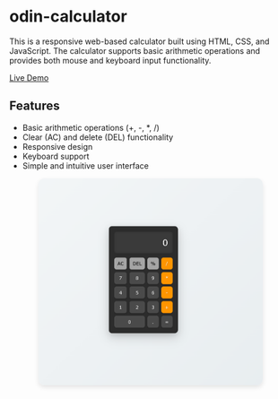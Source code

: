 # odin-calculator
This is a responsive web-based calculator built using HTML, CSS, and JavaScript. The calculator supports basic arithmetic operations and provides both mouse and keyboard input functionality.

[Live Demo](https://trishan0.github.io/odin-calculator/)

## Features 
- Basic arithmetic operations (+, -, *, /)
- Clear (AC) and delete (DEL) functionality
- Responsive design
- Keyboard support
- Simple and intuitive user interface

<div align="center">
  <div style="display: flex; justify-content: center; gap: 20px; margin-bottom: 20px;">
    <div>
      <img src="img.png" alt="Home Page" width="400" style="border-radius: 10px; box-shadow: 0 4px 8px rgba(0,0,0,0.1);">
    </div>
  </div>
  </div>